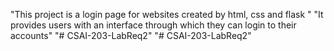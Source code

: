"This project is a login page for websites created by html, css and flask " 
"It provides users with an interface through which they can login to their accounts" 
"# CSAI-203-LabReq2" 
"# CSAI-203-LabReq2" 
